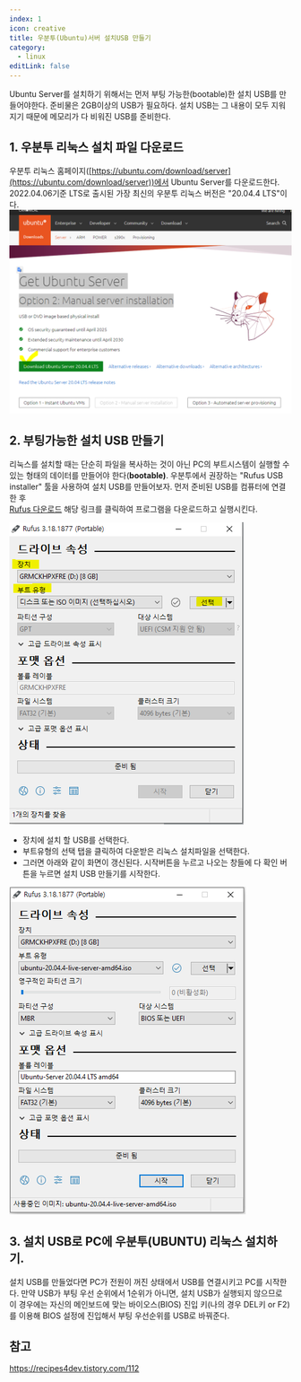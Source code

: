 ```yaml
---
index: 1
icon: creative
title: 우분투(Ubuntu)서버 설치USB 만들기
category:
  - linux
editLink: false
---
```


Ubuntu Server를 설치하기 위해서는 먼저 부팅 가능한(bootable)한 설치 USB를 만들어야한다. 준비물은 2GB이상의 USB가 필요하다. 설치 USB는 그 내용이 모두 지워지기 때문에 메모리가 다 비워진 USB를 준비한다.

## 1. 우분투 리눅스 설치 파일 다운로드

우분투 리눅스 홈페이지([https://ubuntu.com/download/server](https://ubuntu.com/download/server))에서 Ubuntu Server를 다운로드한다.
2022.04.06기준 LTS로 출시된 가장 최신의 우분투 리눅스 버전은 "20.04.4 LTS"이다.
![우분투설치파일다운](./img/우분투설치-설치파일다운.png)

## 2. 부팅가능한 설치 USB 만들기

리눅스를 설치할 때는 단순히 파일을 복사하는 것이 아닌 PC의 부트시스템이 실행할 수 있는 형태의 데이터를 만들어야 한다(**bootable)**. 우분투에서 권장하는 "Rufus USB installer" 툴을 사용하여 설치 USB를 만들어보자. 먼저 준비된 USB를 컴퓨터에 연결한 후  
[Rufus 다운로드]("https://rufus.akeo.ie/") 해당 링크를 클릭하여 프로그램을 다운로드하고 실행시킨다.

![refus설정1](./img/우분투설치-refus설정1.png)

- 장치에 설치 할 USB를 선택한다.
- 부트유형의 선택 탭을 클릭하여 다운받은 리눅스 설치파일을 선택한다.
- 그러면 아래와 같이 화면이 갱신된다. 시작버튼을 누르고 나오는 창들에 다 확인 버튼을 누르면 설치 USB 만들기를 시작한다.

![refus설정2](./img/우분투설치-refus설정2.png)

## 3. 설치 USB로 PC에 우분투(UBUNTU) 리눅스 설치하기.

설치 USB를 만들었다면 PC가 전원이 꺼진 상태에서 USB를 연결시키고 PC를 시작한다.
만약 USB가 부팅 우선 순위에서 1순위가 아니면, 설치 USB가 실행되지 않으므로 이 경우에는
자신의 메인보드에 맞는 바이오스(BIOS) 진입 키(나의 경우 DEL키 or F2)를 이용해 BIOS 설정에 진입해서 부팅 우선순위를 USB로 바꿔준다.

## 참고

https://recipes4dev.tistory.com/112
